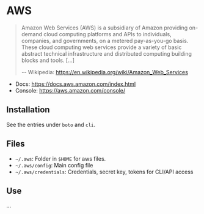 # AWS

> Amazon Web Services (AWS) is a subsidiary of Amazon providing on-demand cloud computing platforms and APIs to individuals, companies, and governments, on a metered pay-as-you-go basis. These cloud computing web services provide a variety of basic abstract technical infrastructure and distributed computing building blocks and tools. [...]
>
> -- Wikipedia: https://en.wikipedia.org/wiki/Amazon_Web_Services

* Docs: https://docs.aws.amazon.com/index.html
* Console: https://aws.amazon.com/console/

## Installation

See the entries under `boto` and `cli`.

## Files

* `~/.aws`: Folder in `$HOME` for aws files.
* `~/.aws/config`: Main config file
* `~/.aws/credentials`: Credentials, secret key, tokens for CLI/API access

## Use

...

